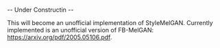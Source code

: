 -- Under Constructin --

This will become an unofficial implementation of StyleMelGAN. Currently implemented is an unofficial version of FB-MelGAN: 
https://arxiv.org/pdf/2005.05106.pdf.